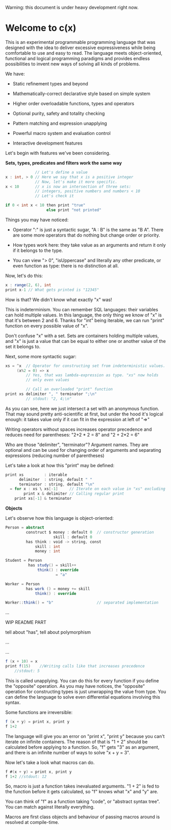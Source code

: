 Warning: this document is under heavy development right now. 

# Welcome to c(x)

This is an experimental programmable programming language that was designed with the idea to deliver excessive expressiveness while being comfortable to use and easy to read. The language meets object-oriented, functional and logical programming paradigms and provides endless possibilities to invent new ways of solving all kinds of problems.

We have:

+ Static refinement types and beyond

+ Mathematically-correct declarative style based on simple system

+ Higher order overloadable functions, types and operators

+ Optional purity, safety and totality checking

+ Pattern matching and expression unapplying

+ Powerful macro system and evaluation control

+ Interactive development features


Let's begin with features we've been considering. 

**Sets, types, predicates and filters work the same way**


```scala
             // Let's define a value
x : int, > 0 // Here we say that x is a positive integer
             // Now, let's make it more specific.
x < 10       // x is now an intersection of three sets:
             // integers, positive numbers and numbers < 10
             // Let's check it

if 0 < int x < 10 then print "true"
                  else print "not printed"
```
Things you may have noticed:

+ Operator ":" is just a syntactic sugar, "A : B" is the same as "B A". There are some more operators that do nothing but change order or priority.

+ How types work here: they take value as an arguments and return it only if it belongs to the type.

+ You can view "> 0", "isUppercase" and literally any other predicate, or even function as type: there is no distinction at all.

Now, let's do this:

```scala
x : range(2, 6), int
print x-1 // What gets printed is "12345"
```
How is that? We didn't know what exactly "x" was!

This is indeterminism. You can remember SQL languages: their variables can hold multiple values. In this language, the only thing we know of "x" is that it's between 2 and 6. Thanks for "int" being iterable, we can run "print" function on every possible value of "x".

Don't confuse "x" with a set. Sets are containers holding multiple values, and "x" is just a value that can be equal to either one or another value of the set it belongs to.

Next, some more syntactic sugar:

```scala
xs = ^x  // Operator for constructing set from indeterministic values.
     (x%2 = 0) => x
         // Yes, that was lambda-expression as type. "xs" now holds
         // only even values

         // Call an overloaded "print" function
print xs delimiter ", " terminator ";\n"
         // stdout: "2, 4;\n"
```

As you can see, here we just intersect a set with an anonymous function. That may sound pretty anti-scientific at first, but under the hood it's logical enough: it takes value only if it can fit in the expression at left of "=>"

Writing operators without spaces increases operator precedence and reduces need for parentheses: "2+2 \* 2 = 8" and "2 + 2\*2 = 6"

Who are those "delimiter", "terminator"? Argument names. They are optional and can be used for changing order of arguments and separating expressions (reducing number of parentheses)

Let's take a look at how this "print" may be defined:

```scala
print xs         : iterable
      delimiter  : string, default " "
      terminator : string, default "\n"
  = for x : xs \ xs[-1]     // Iterate on each value in "xs" excluding last
        print x & delimiter // Calling regular print
    print xs[-1] & terminator   
```

**Objects**

Let's observe how this language is object-oriented:

```scala
Person = abstract                       
         construct $ money : default 0  // constructor generation
                     skill : default 0
         has think : void -> string, const
             skill : int
             money : int

Student = Person
          has study() = skill++
              think() : override
                      = "a"

Worker = Person
         has work () = money += skill
             think() : override

Worker::think() = "b"                   // separated implementation


```


...

WIP README PART

tell about "has", tell about polymorphism


...

...


```scala
f (x + 10) = x
print f(15)    //Writing calls like that increases precedence
    //stdout: 5
```
This is called unapplying. You can do this for every function if you define the "opposite" operation. As you may have notices, the "opposite" operation for constructing types is just unwrapping the value from type. You can define the language to solve even differential equations involving this syntax.

Some functions are irreversible:

```scala
f (x + y) = print x, print y
f 1+2
```
The language will give you an error on "print x", "print y" because you can't iterate on infinite containers. The reason of that is "1 + 2" should be calculated before applying to a function. So, "f" gets "3" as an argument, and there is an infinite number of ways to solve "x + y = 3".

Now let's take a look what macros can do.
```scala
f #(x + y) = print x, print y
f 1+2 //stdout: 12
```
So, macro is just a function takes inevaluated arguments. "1 + 2" is fed to the function before it gets calculated, so "f" knows what "x" and "y" are.

You can think of "f" as a function taking "code", or "abstract syntax tree". You can match against literally everything.

Macros are first class objects and behaviour of passing macros around is resolved at compile-time.
